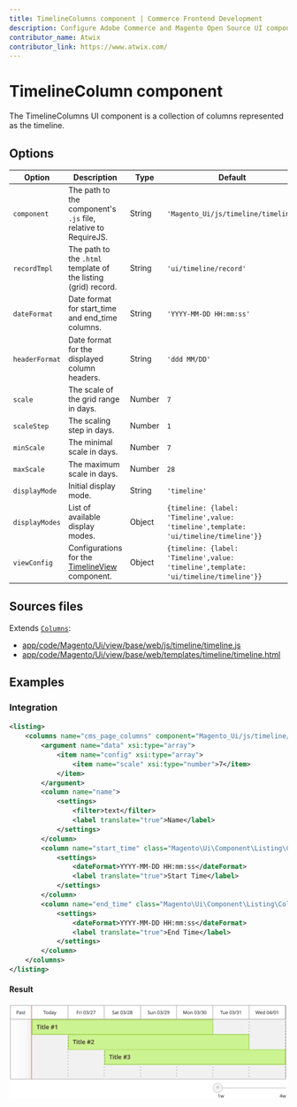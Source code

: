 ```yaml
---
title: TimelineColumns component | Commerce Frontend Development
description: Configure Adobe Commerce and Magento Open Source UI components and integrate them with other components.
contributor_name: Atwix
contributor_link: https://www.atwix.com/
---
```


# TimelineColumn component

The TimelineColumns UI component is a collection of columns represented as the timeline.

## Options

| Option | Description | Type | Default |
| --- | --- | --- | --- |
| `component` | The path to the component's `.js` file, relative to RequireJS. | String | `'Magento_Ui/js/timeline/timeline'` |
| `recordTmpl` | The path to the `.html` template of the listing (grid) record. | String | `'ui/timeline/record'` |
| `dateFormat` | Date format for start_time and end_time columns. | String | `'YYYY-MM-DD HH:mm:ss'` |
| `headerFormat` | Date format for the displayed column headers. | String | `'ddd MM/DD'` |
| `scale` | The scale of the grid range in days. | Number | `7` |
| `scaleStep` | The scaling step in days. | Number | `1` |
| `minScale` | The minimal scale in days. | Number | `7` |
| `maxScale` | The maximum scale in days. | Number | `28` |
| `displayMode` | Initial display mode. | String | `'timeline'` |
| `displayModes` | List of available display modes. | Object | `{timeline: {label: 'Timeline',value: 'timeline',template: 'ui/timeline/timeline'}}` |
| `viewConfig` | Configurations for the [TimelineView](https://github.com/magento/magento2/blob/2.4/app/code/Magento/Ui/view/base/web/js/timeline/timeline-view.js) component. | Object | `{timeline: {label: 'Timeline',value: 'timeline',template: 'ui/timeline/timeline'}}` |

## Sources files

Extends [`Columns`](columns.md):

-  [app/code/Magento/Ui/view/base/web/js/timeline/timeline.js](https://github.com/magento/magento2/blob/2.4/app/code/Magento/Ui/view/base/web/js/timeline/timeline.js)
-  [app/code/Magento/Ui/view/base/web/templates/timeline/timeline.html](https://github.com/magento/magento2/blob/2.4/app/code/Magento/Ui/view/base/web/templates/timeline/timeline.html)

## Examples

### Integration

```xml
<listing>
    <columns name="cms_page_columns" component="Magento_Ui/js/timeline/timeline">
        <argument name="data" xsi:type="array">
            <item name="config" xsi:type="array">
                <item name="scale" xsi:type="number">7</item>
            </item>
        </argument>
        <column name="name">
            <settings>
                <filter>text</filter>
                <label translate="true">Name</label>
            </settings>
        </column>
        <column name="start_time" class="Magento\Ui\Component\Listing\Columns\Date" component="Magento_Ui/js/grid/columns/date">
            <settings>
                <dateFormat>YYYY-MM-DD HH:mm:ss</dateFormat>
                <label translate="true">Start Time</label>
            </settings>
        </column>
        <column name="end_time" class="Magento\Ui\Component\Listing\Columns\Date" component="Magento_Ui/js/grid/columns/date">
            <settings>
                <dateFormat>YYYY-MM-DD HH:mm:ss</dateFormat>
                <label translate="true">End Time</label>
            </settings>
        </column>
    </columns>
</listing>
```

#### Result

![TimelineColumns Component Example](../../_images/ui-components/ui-timeline-columns-result.png)
